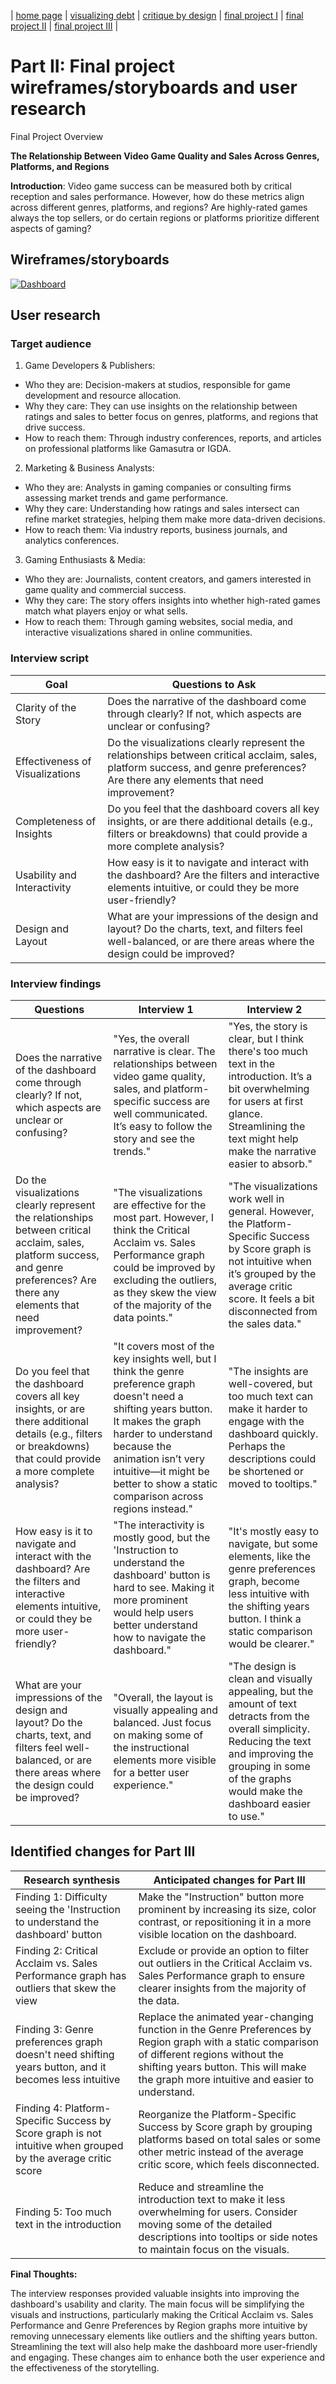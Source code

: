 | [home page](https://allisonmiao.github.io/TSWD-Portfolio) | [visualizing debt](https://allisonmiao.github.io/TSWD-Portfolio/visualizing-debt) | [critique by design](https://allisonmiao.github.io/TSWD-Portfolio/critique-by-design) | [final project I](https://allisonmiao.github.io/TSWD-Portfolio/final-project-I) | [final project II](https://allisonmiao.github.io/TSWD-Portfolio/final-project-II) | [final project III](https://allisonmiao.github.io/TSWD-Portfolio/final-project-III) |

# Part II: Final project wireframes/storyboards and user research

Final Project Overview

**The Relationship Between Video Game Quality and Sales Across Genres, Platforms, and Regions**

**Introduction**: Video game success can be measured both by critical reception and sales performance. However, how do these metrics align across different genres, platforms, and regions? Are highly-rated games always the top sellers, or do certain regions or platforms prioritize different aspects of gaming?

## Wireframes/storyboards

<div class='tableauPlaceholder' id='viz1728012748554' style='position: relative'><noscript><a href='#'><img alt='Dashboard ' src='https:&#47;&#47;public.tableau.com&#47;static&#47;images&#47;TS&#47;TSWDProjectPart2&#47;Dashboard&#47;1_rss.png' style='border: none' /></a></noscript><object class='tableauViz'  style='display:none;'><param name='host_url' value='https%3A%2F%2Fpublic.tableau.com%2F' /> <param name='embed_code_version' value='3' /> <param name='site_root' value='' /><param name='name' value='TSWDProjectPart2&#47;Dashboard' /><param name='tabs' value='no' /><param name='toolbar' value='yes' /><param name='static_image' value='https:&#47;&#47;public.tableau.com&#47;static&#47;images&#47;TS&#47;TSWDProjectPart2&#47;Dashboard&#47;1.png' /> <param name='animate_transition' value='yes' /><param name='display_static_image' value='yes' /><param name='display_spinner' value='yes' /><param name='display_overlay' value='yes' /><param name='display_count' value='yes' /><param name='language' value='en-US' /><param name='filter' value='publish=yes' /></object></div>                
<script type='text/javascript'>                    
  var divElement = document.getElementById('viz1728012748554');                    
  var vizElement = divElement.getElementsByTagName('object')[0];                    
  if ( divElement.offsetWidth > 800 ) { vizElement.style.width='1000px';vizElement.style.height='827px';} else if ( 
    divElement.offsetWidth > 500 ) { vizElement.style.width='1000px';vizElement.style.height='827px';} else { 
    vizElement.style.width='100%';vizElement.style.height='1527px';}                     
  var scriptElement = document.createElement('script');                    
  scriptElement.src = 'https://public.tableau.com/javascripts/api/viz_v1.js';                    
  vizElement.parentNode.insertBefore(scriptElement, vizElement);                
</script>

## User research

### Target audience

1. Game Developers & Publishers:

  - Who they are: Decision-makers at studios, responsible for game development and resource allocation.
  - Why they care: They can use insights on the relationship between ratings and sales to better focus on genres, platforms, and regions that drive success.
  - How to reach them: Through industry conferences, reports, and articles on professional platforms like Gamasutra or IGDA.

2. Marketing & Business Analysts:

  - Who they are: Analysts in gaming companies or consulting firms assessing market trends and game performance.
  - Why they care: Understanding how ratings and sales intersect can refine market strategies, helping them make more data-driven decisions.
  - How to reach them: Via industry reports, business journals, and analytics conferences.

3. Gaming Enthusiasts & Media:

  - Who they are: Journalists, content creators, and gamers interested in game quality and commercial success.
  - Why they care: The story offers insights into whether high-rated games match what players enjoy or what sells.
  - How to reach them: Through gaming websites, social media, and interactive visualizations shared in online communities.

### Interview script

| Goal | Questions to Ask |
|------|------------------|
|Clarity of the Story|Does the narrative of the dashboard come through clearly? If not, which aspects are unclear or confusing?|
|Effectiveness of Visualizations|Do the visualizations clearly represent the relationships between critical acclaim, sales, platform success, and genre preferences? Are there any elements that need improvement?|
|Completeness of Insights|Do you feel that the dashboard covers all key insights, or are there additional details (e.g., filters or breakdowns) that could provide a more complete analysis?|
|Usability and Interactivity|How easy is it to navigate and interact with the dashboard? Are the filters and interactive elements intuitive, or could they be more user-friendly?|
|Design and Layout|What are your impressions of the design and layout? Do the charts, text, and filters feel well-balanced, or are there areas where the design could be improved?|

### Interview findings

| Questions               | Interview 1 | Interview 2 |
|-------------------------|--------------------------------|-------------|
|Does the narrative of the dashboard come through clearly? If not, which aspects are unclear or confusing?	|"Yes, the overall narrative is clear. The relationships between video game quality, sales, and platform-specific success are well communicated. It’s easy to follow the story and see the trends."	|"Yes, the story is clear, but I think there's too much text in the introduction. It’s a bit overwhelming for users at first glance. Streamlining the text might help make the narrative easier to absorb."| 
|Do the visualizations clearly represent the relationships between critical acclaim, sales, platform success, and genre preferences? Are there any elements that need improvement?	|"The visualizations are effective for the most part. However, I think the Critical Acclaim vs. Sales Performance graph could be improved by excluding the outliers, as they skew the view of the majority of the data points."	|"The visualizations work well in general. However, the Platform-Specific Success by Score graph is not intuitive when it’s grouped by the average critic score. It feels a bit disconnected from the sales data."|
|Do you feel that the dashboard covers all key insights, or are there additional details (e.g., filters or breakdowns) that could provide a more complete analysis?	|"It covers most of the key insights well, but I think the genre preference graph doesn't need a shifting years button. It makes the graph harder to understand because the animation isn’t very intuitive—it might be better to show a static comparison across regions instead."	|"The insights are well-covered, but too much text can make it harder to engage with the dashboard quickly. Perhaps the descriptions could be shortened or moved to tooltips."|
|How easy is it to navigate and interact with the dashboard? Are the filters and interactive elements intuitive, or could they be more user-friendly?	|"The interactivity is mostly good, but the 'Instruction to understand the dashboard' button is hard to see. Making it more prominent would help users better understand how to navigate the dashboard."	|"It's mostly easy to navigate, but some elements, like the genre preferences graph, become less intuitive with the shifting years button. I think a static comparison would be clearer."|
|What are your impressions of the design and layout? Do the charts, text, and filters feel well-balanced, or are there areas where the design could be improved?	|"Overall, the layout is visually appealing and balanced. Just focus on making some of the instructional elements more visible for a better user experience."	|"The design is clean and visually appealing, but the amount of text detracts from the overall simplicity. Reducing the text and improving the grouping in some of the graphs would make the dashboard easier to use."|

## Identified changes for Part III

| Research synthesis                       | Anticipated changes for Part III                                                |
|------------------------------------------|---------------------------------------------------------------------------------|
|Finding 1: Difficulty seeing the 'Instruction to understand the dashboard' button	|Make the "Instruction" button more prominent by increasing its size, color contrast, or repositioning it in a more visible location on the dashboard.|
|Finding 2: Critical Acclaim vs. Sales Performance graph has outliers that skew the view	|Exclude or provide an option to filter out outliers in the Critical Acclaim vs. Sales Performance graph to ensure clearer insights from the majority of the data.|
|Finding 3: Genre preferences graph doesn't need shifting years button, and it becomes less intuitive	|Replace the animated year-changing function in the Genre Preferences by Region graph with a static comparison of different regions without the shifting years button. This will make the graph more intuitive and easier to understand.|
|Finding 4: Platform-Specific Success by Score graph is not intuitive when grouped by the average critic score	|Reorganize the Platform-Specific Success by Score graph by grouping platforms based on total sales or some other metric instead of the average critic score, which feels disconnected.|
|Finding 5: Too much text in the introduction	|Reduce and streamline the introduction text to make it less overwhelming for users. Consider moving some of the detailed descriptions into tooltips or side notes to maintain focus on the visuals.|

**Final Thoughts:**

The interview responses provided valuable insights into improving the dashboard's usability and clarity. The main focus will be simplifying the visuals and instructions, particularly making the Critical Acclaim vs. Sales Performance and Genre Preferences by Region graphs more intuitive by removing unnecessary elements like outliers and the shifting years button. Streamlining the text will also help make the dashboard more user-friendly and engaging. These changes aim to enhance both the user experience and the effectiveness of the storytelling.
